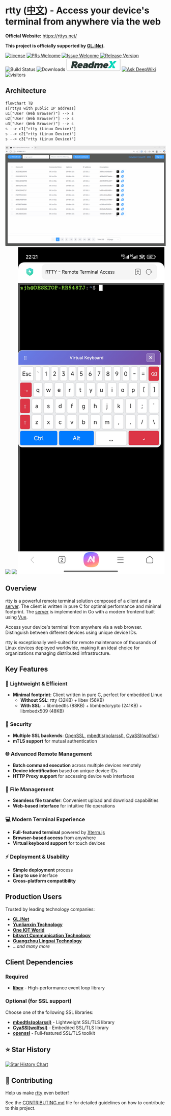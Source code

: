 # rtty ([中文](/README_ZH.md)) - Access your device's terminal from anywhere via the web

**Official Website:** https://rttys.net/

**This project is officially supported by [GL.iNet](https://www.gl-inet.com).**

[1]: https://img.shields.io/badge/license-MIT-brightgreen.svg?style=plastic
[2]: /LICENSE
[3]: https://img.shields.io/badge/PRs-welcome-brightgreen.svg?style=plastic
[4]: https://github.com/zhaojh329/rtty/pulls
[5]: https://img.shields.io/badge/Issues-welcome-brightgreen.svg?style=plastic
[6]: https://github.com/zhaojh329/rtty/issues/new
[7]: https://img.shields.io/badge/release-9.0.1-blue.svg?style=plastic
[8]: https://github.com/zhaojh329/rtty/releases
[9]: https://github.com/zhaojh329/rtty/workflows/build/badge.svg
[10]: https://raw.githubusercontent.com/CodePhiliaX/resource-trusteeship/main/readmex.svg
[11]: https://readmex.com/zhaojh329/rtty
[12]: https://deepwiki.com/badge.svg
[13]: https://deepwiki.com/zhaojh329/rtty
[14]: https://img.shields.io/github/downloads/zhaojh329/rtty/total

[![license][1]][2]
[![PRs Welcome][3]][4]
[![Issue Welcome][5]][6]
[![Release Version][7]][8]
![Build Status][9]
![Downloads][14]
[![ReadmeX][10]][11]
[![Ask DeepWiki][12]][13]
![visitors](https://visitor-badge.laobi.icu/badge?page_id=zhaojh329.rtty)

[Xterm.js]: https://github.com/xtermjs/xterm.js
[libev]: http://software.schmorp.de/pkg/libev.html
[openssl]: https://github.com/openssl/openssl
[mbedtls(polarssl)]: https://github.com/ARMmbed/mbedtls
[CyaSSl(wolfssl)]: https://github.com/wolfSSL/wolfssl
[vue]: https://github.com/vuejs/vue
[server]: https://github.com/zhaojh329/rttys

## Architecture

```mermaid
flowchart TB
s[rttys with public IP address]
u1["User (Web Browser)"] --> s
u2["User (Web Browser)"] --> s
u3["User (Web Browser)"] --> s
s --> c1["rtty (Linux Device)"]
s --> c2["rtty (Linux Device)"]
s --> c3["rtty (Linux Device)"]
```

![](/img/terminal.gif)
![](/img/file.gif)
![](/img/web.gif)
![](/img/virtual-keyboard.jpg)

## Overview

rtty is a powerful remote terminal solution composed of a client and a [server]. The client is written in pure C for optimal performance and minimal footprint. The [server] is implemented in Go with a modern frontend built using [Vue].

Access your device's terminal from anywhere via a web browser. Distinguish between different devices using unique device IDs.

rtty is exceptionally well-suited for remote maintenance of thousands of Linux devices deployed worldwide, making it an ideal choice for organizations managing distributed infrastructure.

## Key Features

### 🚀 **Lightweight & Efficient**
- **Minimal footprint**: Client written in pure C, perfect for embedded Linux
  - **Without SSL**: rtty (32KB) + libev (56KB)
  - **With SSL**: + libmbedtls (88KB) + libmbedcrypto (241KB) + libmbedx509 (48KB)

### 🔐 **Security**
- **Multiple SSL backends**: [OpenSSL], [mbedtls(polarssl)], [CyaSSl(wolfssl)]
- **mTLS support** for mutual authentication

### 🌐 **Advanced Remote Management**
- **Batch command execution** across multiple devices remotely
- **Device identification** based on unique device IDs
- **HTTP Proxy support** for accessing device web interfaces

### 📁 **File Management**
- **Seamless file transfer**: Convenient upload and download capabilities
- **Web-based interface** for intuitive file operations

### 💻 **Modern Terminal Experience**
- **Full-featured terminal** powered by [Xterm.js]
- **Browser-based access** from anywhere
- **Virtual keyboard support** for touch devices

### ⚡ **Deployment & Usability**
- **Simple deployment** process
- **Easy to use** interface
- **Cross-platform compatibility**

## Production Users

Trusted by leading technology companies:

- **[GL.iNet](https://www.gl-inet.com/)**
- **[Yunlianxin Technology](http://www.iyunlink.com/)**
- **[One IOT World](https://www.oneiotworld.com/)**
- **[bitswrt Communication Technology](http://bitswrt.com/)**
- **[Guangzhou Lingpai Technology](https://linkpi.cn/)**
- *...and many more*

## Client Dependencies

### Required
- **[libev]** - High-performance event loop library

### Optional (for SSL support)
Choose one of the following SSL libraries:
- **[mbedtls(polarssl)]** - Lightweight SSL/TLS library
- **[CyaSSl(wolfssl)]** - Embedded SSL/TLS library
- **[openssl]** - Full-featured SSL/TLS toolkit

## ⭐ Star History

[![Star History Chart](https://api.star-history.com/svg?repos=zhaojh329/rtty&type=Date)](https://www.star-history.com/#zhaojh329/rtty&Date)

## 🤝 Contributing

Help us make [rtty](https://github.com/zhaojh329/rtty) even better!

See the [CONTRIBUTING.md](https://github.com/zhaojh329/rtty/blob/master/CONTRIBUTING.md) file for detailed guidelines on how to contribute to this project.